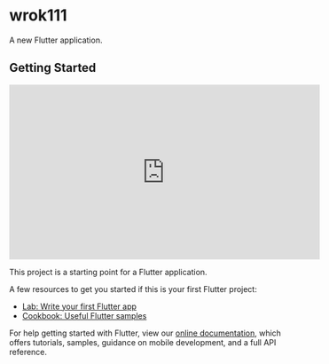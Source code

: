 # wrok111

A new Flutter application.

## Getting Started
<iframe width="560" height="315" src="https://www.youtube.com/embed/W1-QYtTy-ls" frameborder="0" allow="accelerometer; autoplay; encrypted-media; gyroscope; picture-in-picture" allowfullscreen></iframe>

This project is a starting point for a Flutter application.

A few resources to get you started if this is your first Flutter project:

- [Lab: Write your first Flutter app](https://flutter.dev/docs/get-started/codelab)
- [Cookbook: Useful Flutter samples](https://flutter.dev/docs/cookbook)

For help getting started with Flutter, view our
[online documentation](https://flutter.dev/docs), which offers tutorials,
samples, guidance on mobile development, and a full API reference.
